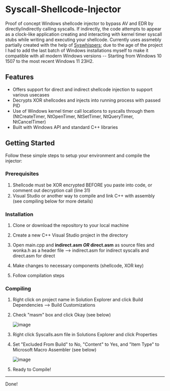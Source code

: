 # Syscall-Shellcode-Injector

Proof of concept Windows shellcode injector to bypass AV and EDR by directly/indirectly calling syscalls. If indirectly, the code attempts to appear as a clock-like application creating and interacting with kernel timer syscall stubs while writing and executing your shellcode. Currently uses assmebly partially created with the help of [Syswhispers](https://github.com/jthuraisamy/SysWhispers); due to the age of the project I had to add the last batch of Windows installations myself to make it compatible with all modern Windows versions -- Starting from Windows 10 1507 to the most recent Windows 11 23H2.


## Features

- Offers support for direct and indirect shellcode injection to support various usecases 
- Decrypts XOR shellcodes and injects into running process with passed PID
- Use of Windows kernel timer call locations to syscalls through them (NtCreateTimer, NtOpenTimer, NtSetTimer, NtQueryTimer, NtCancelTimer)
- Built with Windows API and standard C++ libraries

## Getting Started

Follow these simple steps to setup your environment and compile the injector:

### Prerequisites

1. Shellcode must be XOR encrypted BEFORE you paste into code, or comment out decryption call (line 31)
2. Visual Studio or another way to compile and link C++ with assembly (see compiling below for more details)

### Installation

1. Clone or download the repository to your local machine

2. Create a new C++ Visual Studio project in the directory

3. Open main.cpp and **indirect.asm _OR_ direct.asm** as source files and wonka.h as a header file
   --> indirect.asm for indirect syscalls and direct.asm for direct
   
4. Make changes to necessary components (shellcode, XOR key)

5. Follow compilation steps

### Compiling

1. Right click on project name in Solution Explorer and click Build Dependencies --> Build Customizations
  
2. Check "masm" box and click Okay (see below)

   ![image](https://github.com/maxbarkouras/Syscall-Shellcode-Injector/assets/40187297/50cb96f4-3304-4d5f-ba76-9c5f592eace0)

3. Right click Syscalls.asm file in Solutions Explorer and click Properties
   
4. Set "Excluded From Build" to No, "Content" to Yes, and "Item Type" to Microsoft Macro Assembler (see below)

   ![image](https://github.com/maxbarkouras/Syscall-Shellcode-Injector/assets/40187297/bb34f9d9-1187-46c2-8e1a-2f38479b1435)

5. Ready to Compile!

---

Done!
